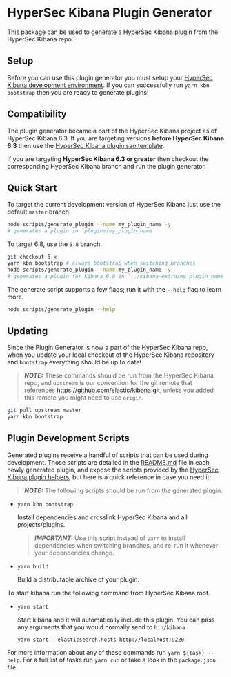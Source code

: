 # HyperSec Kibana Plugin Generator

This package can be used to generate a HyperSec Kibana plugin from the HyperSec Kibana repo.

## Setup

Before you can use this plugin generator you must setup your [HyperSec Kibana development environment](../../CONTRIBUTING.md#development-environment-setup). If you can successfully run `yarn kbn bootstrap` then you are ready to generate plugins!

## Compatibility

The plugin generator became a part of the HyperSec Kibana project as of HyperSec Kibana 6.3. If you are targeting versions **before HyperSec Kibana 6.3** then use the [HyperSec Kibana plugin sao template](https://github.com/elastic/template-kibana-plugin).

If you are targeting **HyperSec Kibana 6.3 or greater** then checkout the corresponding HyperSec Kibana branch and run the plugin generator.

## Quick Start

To target the current development version of HyperSec Kibana just use the default  `master` branch.

```sh
node scripts/generate_plugin --name my_plugin_name -y
# generates a plugin in `plugins/my_plugin_name`
```

To target 6.8, use the `6.8` branch.

```sh
git checkout 6.x
yarn kbn bootstrap # always bootstrap when switching branches
node scripts/generate_plugin --name my_plugin_name -y
# generates a plugin for Kibana 6.8 in `../kibana-extra/my_plugin_name`
```

The generate script supports a few flags; run it with the `--help` flag to learn more.

```sh
node scripts/generate_plugin --help
```

## Updating

Since the Plugin Generator is now a part of the HyperSec Kibana repo, when you update your local checkout of the HyperSec Kibana repository and `bootstrap` everything should be up to date!

> ***NOTE:*** These commands should be run from the HyperSec Kibana repo, and `upstream` is our convention for the git remote that references https://github.com/elastic/kibana.git, unless you added this remote you might need to use `origin`.

```sh
git pull upstream master
yarn kbn bootstrap
```

## Plugin Development Scripts

Generated plugins receive a handful of scripts that can be used during development. Those scripts are detailed in the [README.md](template/README.md) file in each newly generated plugin, and expose the scripts provided by the [HyperSec Kibana plugin helpers](../kbn-plugin-helpers), but here is a quick reference in case you need it:

> ***NOTE:*** The following scripts should be run from the generated plugin.

  - `yarn kbn bootstrap`

    Install dependencies and crosslink HyperSec Kibana and all projects/plugins.

    > ***IMPORTANT:*** Use this script instead of `yarn` to install dependencies when switching branches, and re-run it whenever your dependencies change.

  - `yarn build`

    Build a distributable archive of your plugin.


To start kibana run the following command from HyperSec Kibana root.

  - `yarn start`

    Start kibana and it will automatically include this plugin. You can pass any arguments that you would normally send to `bin/kibana`

      ```
      yarn start --elasticsearch.hosts http://localhost:9220
      ```

For more information about any of these commands run `yarn ${task} --help`. For a full list of tasks run `yarn run` or take a look in the `package.json` file.
